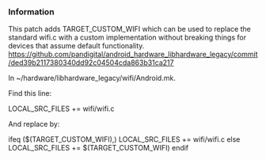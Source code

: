### Information
This patch adds TARGET_CUSTOM_WIFI which can be used to replace the
standard wifi.c with a custom implementation without breaking things
for devices that assume default functionality.
https://github.com/pandigital/android_hardware_libhardware_legacy/commit/ded39b2117380340dd92c04504cda863b31ca217

In ~/hardware/libhardware_legacy/wifi/Android.mk.

Find this line:

LOCAL_SRC_FILES += wifi/wifi.c

And replace by:

ifeq ($(TARGET_CUSTOM_WIFI),)
    LOCAL_SRC_FILES += wifi/wifi.c
else
    LOCAL_SRC_FILES += $(TARGET_CUSTOM_WIFI)
endif
